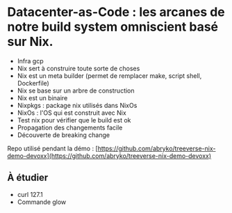 # Datacenter-as-Code : les arcanes de notre build system omniscient basé sur Nix.

- Infra gcp
- Nix sert à construire toute sorte de choses
- Nix est un meta builder (permet de remplacer make, script shell, Dockerfile)
- Nix se base sur un arbre de construction
- Nix est un binaire
- Nixpkgs : package nix utilisés dans NixOs
- NixOs : l'OS qui est construit avec Nix
- Test nix pour vérifier que le build est ok
- Propagation des changements facile
- Découverte de breaking change 

Repo utilisé pendant la démo : [https://github.com/abryko/treeverse-nix-demo-devoxx](https://github.com/abryko/treeverse-nix-demo-devoxx)

## À étudier

- curl 127.1
- Commande glow
